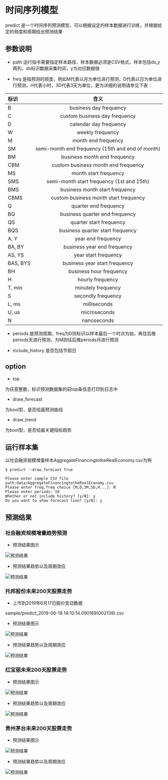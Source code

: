 # 时间序列模型

predict 是一个时间序列预测模型，可以根据设定的样本数据进行训练，并根据给定的频度和周期给出预测结果

## 参数说明

* path 运行指令需要指定样本路径，样本数据必须是CSV格式，样本包括ds,y两列，ds标识数据采集时间，y为对应数据值

* freq 是指预测的频度，例如M代表以月为单位进行预测，D代表以日为单位进行预测，H代表小时，3D代表3天为单位，更为详细的说明请参见下表：

|标识|含义|
|:---|:---:|
|B	|business day frequency|
|C	|custom business day frequency|
|D	|calendar day frequency|
|W	|weekly frequency|
|M	|month end frequency|
|SM	|semi-month end frequency (15th and end of month)|
|BM	|business month end frequency|
|CBM|	custom business month end frequency|
|MS	|month start frequency|
|SMS|	semi-month start frequency (1st and 15th)|
|BMS|	business month start frequency|
|CBMS|	custom business month start frequency|
|Q	|quarter end frequency|
|BQ	|business quarter end frequency|
|QS	|quarter start frequency|
|BQS|	business quarter start frequency|
|A, Y|	year end frequency|
|BA, BY|	business year end frequency|
|AS, YS|	year start frequency|
|BAS, BYS|	business year start frequency|
|BH|	business hour frequency|
|H	|hourly frequency|
|T, min|	minutely frequency|
|S	|secondly frequency|
|L, ms|	milliseconds|
|U, us|	microseconds|
|N  |nanoseconds|

* periods 是预测周期，freq为D则标识以样本最后一个时点为始，再往后推periods天进行预测，为M则往后推periods月进行预测

* include_history 是否包括节假日

## option

* top

为任意整数，标识预测数据集的前top条信息打印到日志中
* draw_forecast

为bool型，是否绘画预测曲线
* draw_trend

为bool型，是否绘画关键指标趋势

## 运行样本集
以社会融资规模增量样本AggregateFinancingtotheRealEconomy.csv为例
```
$ predict --draw_forecast True

Please enter sample CSV file path:data/AggregateFinancingtotheRealEconomy.csv
Please enter freq,freq choice [M,D,3M,5D,H...]: M
Please enter periods: 10
Whether or not include history? [y/N]: y
Do you want to show forecast line? [y/N]: y
```
## 预测结果

### 社会融资规模增量趋势预测

* 预测结果图示

![预测结果](static/Figure_1.png)

* 预测结果趋势以及周期效应

![预测结果](static/Figure_2.png)

### 托邦股份未来200天股票走势

* 上市到2019年6月17日股价变动数据

sample/predict_2019-06-18 14:10:14.090169(002139).csv

* 预测结果图示

![预测结果](static/Figure_3.png)

* 预测结果趋势以及周期效应

![预测结果](static/Figure_4.png)

### 红宝丽未来200天股票走势

* 预测结果图示

![预测结果](static/Figure_5.png)

* 预测结果趋势以及周期效应

![预测结果](static/Figure_6.png)

### 贵州茅台未来200天股票走势

* 预测结果图示

![预测结果](static/Figure_7.png)

* 预测结果趋势以及周期效应

![预测结果](static/Figure_8.png)

